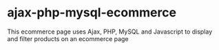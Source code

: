 # ajax-php-mysql-ecommerce
This ecommerce page uses Ajax, PHP, MySQL and Javascript to display and filter products on an ecommerce page
